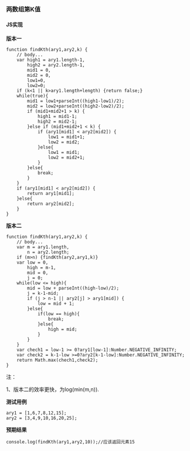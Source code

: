 ### **两数组第K值**
#### **JS实现**
**版本一**

	function findKth(ary1,ary2,k) {
		// body...
		var high1 = ary1.length-1,
			high2 = ary2.length-1,
			mid1 = 0,
			mid2 = 0,
			low1=0,
			low2=0;
		if (k<1 || k>ary1.length+length) {return false;}
		while(true){		
			mid1 = low1+parseInt((high1-low1)/2);
			mid2 = low2+parseInt((high2-low2)/2);
			if (mid1+mid2+1 > k) {
				high1 = mid1-1;
				high2 = mid2-1;
			}else if (mid1+mid2+1 < k) {
				if (ary1[mid1] < ary2[mid2]) {
					low1 = mid1+1;
					low2 = mid2;
				}else{
					low1 = mid1;
					low2 = mid2+1;
				}
			}else{
				break;
			}
		}
		if (ary1[mid1] < ary2[mid2]) {
			return ary1[mid1];
		}else{
			return ary2[mid2];
		}
	}
**版本二**

	function findKth(ary1,ary2,k) {
		// body...
		var m = ary1.length,
			n = ary2.length;
		if (m>n) {findKth(ary2,ary1,k)}
		var low = 0,
			high = m-1,
			mid = 0,
			j = 0;
		while(low <= high){
			mid = low + parseInt((high-low)/2);
			j = k-1-mid;
			if (j > n-1 || ary2[j] > ary1[mid]) {
				low = mid + 1;
			}else{
				if(low == high){
					break;
				}else{
					high = mid;
				}
			}
		}
		var chech1 = low-1 >= 0?ary1[low-1]:Number.NEGATIVE_INFINITY;
		var check2 = k-1-low >=0?ary2[k-1-low]:Number.NEGATIVE_INFINITY;
		return Math.max(chech1,check2);
	}
注：

1、版本二的效率更快，为log(min(m,n)).


**测试用例**

	ary1 = [1,6,7,8,12,15];
	ary2 = [3,4,9,10,16,20,25];
**预期结果**

	console.log(findKth(ary1,ary2,10));//应该返回元素15